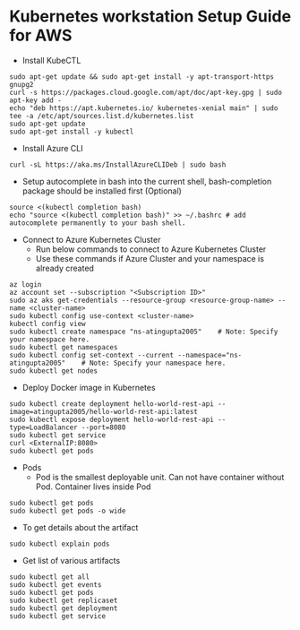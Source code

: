 # Kubernetes workstation Setup Guide for AWS

 - Install KubeCTL
```
sudo apt-get update && sudo apt-get install -y apt-transport-https gnupg2
curl -s https://packages.cloud.google.com/apt/doc/apt-key.gpg | sudo apt-key add -
echo "deb https://apt.kubernetes.io/ kubernetes-xenial main" | sudo tee -a /etc/apt/sources.list.d/kubernetes.list
sudo apt-get update
sudo apt-get install -y kubectl
```

 - Install Azure CLI
```
curl -sL https://aka.ms/InstallAzureCLIDeb | sudo bash
```

 - Setup autocomplete in bash into the current shell, bash-completion package should be installed first (Optional)
```
source <(kubectl completion bash)
echo "source <(kubectl completion bash)" >> ~/.bashrc # add autocomplete permanently to your bash shell.
```

 - Connect to Azure Kubernetes Cluster
   - Run below commands to connect to Azure Kubernetes Cluster
   - Use these commands if Azure Cluster and your namespace is already created
```
az login
az account set --subscription "<Subscription ID>"
sudo az aks get-credentials --resource-group <resource-group-name> --name <cluster-name>
sudo kubectl config use-context <cluster-name>
kubectl config view
sudo kubectl create namespace "ns-atingupta2005"    # Note: Specify your namespace here.
sudo kubectl get namespaces
sudo kubectl config set-context --current --namespace="ns-atingupta2005"    # Note: Specify your namespace here.
sudo kubectl get nodes
```

 - Deploy Docker image in Kubernetes
```
sudo kubectl create deployment hello-world-rest-api --image=atingupta2005/hello-world-rest-api:latest
sudo kubectl expose deployment hello-world-rest-api --type=LoadBalancer --port=8080
sudo kubectl get service
curl <ExternalIP:8080>
sudo kubectl get pods
```


 - Pods
   - Pod is the smallest deployable unit. Can not have container without Pod. Container lives inside Pod
```
sudo kubectl get pods
sudo kubectl get pods -o wide
```

   - To get details about the artifact
```
sudo kubectl explain pods
```

   - Get list of various artifacts
```
sudo kubectl get all
sudo kubectl get events
sudo kubectl get pods
sudo kubectl get replicaset
sudo kubectl get deployment
sudo kubectl get service
```
